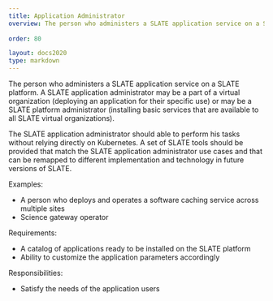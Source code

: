 ```yaml
---
title: Application Administrator
overview: The person who administers a SLATE application service on a SLATE platform.
              
order: 80

layout: docs2020
type: markdown
---
```


The person who administers a SLATE application service on a SLATE platform.
A SLATE application administrator may be a part of a virtual organization
(deploying an application for their specific use) or may be a SLATE platform
administrator (installing basic services that are available to all SLATE virtual
organizations).

The SLATE application administrator should able to perform his tasks without
relying directly on Kubernetes. A set of SLATE tools should be provided that
match the SLATE application administrator use cases and that can be remapped
to different implementation and technology in future versions of SLATE.

Examples:
* A person who deploys and operates a software caching service across multiple sites
* Science gateway operator

Requirements:
* A catalog of applications ready to be installed on the SLATE platform
* Ability to customize the application parameters accordingly

Responsibilities:
* Satisfy the needs of the application users
